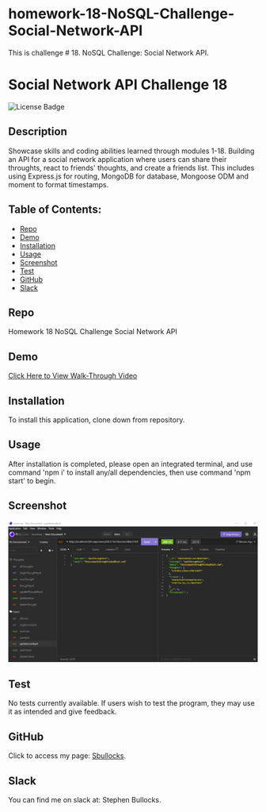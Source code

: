 # homework-18-NoSQL-Challenge-Social-Network-API
This is challenge # 18. NoSQL Challenge: Social Network API.

# Social Network API Challenge 18

   ![License Badge](https://img.shields.io/badge/license-MIT-green) 

   ## Description
  Showcase skills and coding abilities learned through modules 1-18. Building an API for a social network application where users can share their throughts, react to friends' thoughts, and create a friends list. This includes using Express.js for routing, MongoDB for database, Mongoose ODM and moment to format timestamps. 


## Table of Contents:
  * [Repo](#repo) 
  * [Demo](#demo)
  * [Installation](#installation)
  * [Usage](#usage)
  * [Screenshot](#screenshot)
  * [Test](#test)
  * [GitHub](#github)
  * [Slack](#slack)

   ## Repo
  Homework 18 NoSQL Challenge Social Network API

  ## Demo
  [Click Here to View Walk-Through Video](https://drive.google.com/file/d/1m0Tpxzkm44i_t_IgHz7YJgdCMZhSWkHz/view)

   ## Installation
  To install this application, clone down from repository.

  ## Usage
  After installation is completed, please open an integrated terminal, and use command 'npm i' to install any/all dependencies, then use command 'npm start' to begin.

  ## Screenshot
  ![Insomnia Update User by Id Put Screen](./images/Screenshot%202022-11-30%20214929.png)

  ## Test
  No tests currently available. If users wish to test the program, they may use it as intended and give feedback.

  ## GitHub
  Click to access my page: [Sbullocks](https://github.com/sbullocks).

  ## Slack
  You can find me on slack at: Stephen Bullocks.
